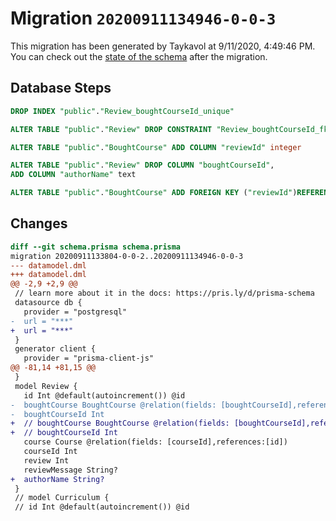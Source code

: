 # Migration `20200911134946-0-0-3`

This migration has been generated by Taykavol at 9/11/2020, 4:49:46 PM.
You can check out the [state of the schema](./schema.prisma) after the migration.

## Database Steps

```sql
DROP INDEX "public"."Review_boughtCourseId_unique"

ALTER TABLE "public"."Review" DROP CONSTRAINT "Review_boughtCourseId_fkey"

ALTER TABLE "public"."BoughtCourse" ADD COLUMN "reviewId" integer   

ALTER TABLE "public"."Review" DROP COLUMN "boughtCourseId",
ADD COLUMN "authorName" text   

ALTER TABLE "public"."BoughtCourse" ADD FOREIGN KEY ("reviewId")REFERENCES "public"."Review"("id") ON DELETE SET NULL ON UPDATE CASCADE
```

## Changes

```diff
diff --git schema.prisma schema.prisma
migration 20200911133804-0-0-2..20200911134946-0-0-3
--- datamodel.dml
+++ datamodel.dml
@@ -2,9 +2,9 @@
 // learn more about it in the docs: https://pris.ly/d/prisma-schema
 datasource db {
   provider = "postgresql"
-  url = "***"
+  url = "***"
 }
 generator client {
   provider = "prisma-client-js"
@@ -81,14 +81,15 @@
 }
 model Review {
   id Int @default(autoincrement()) @id
-  boughtCourse BoughtCourse @relation(fields: [boughtCourseId],references:[id])
-  boughtCourseId Int
+  // boughtCourse BoughtCourse @relation(fields: [boughtCourseId],references:[id])
+  // boughtCourseId Int
   course Course @relation(fields: [courseId],references:[id])
   courseId Int
   review Int 
   reviewMessage String?
+  authorName String?
 }
 // model Curriculum {
 // id Int @default(autoincrement()) @id
```


